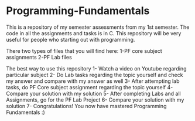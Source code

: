 # Programming-Fundamentals
This is a repository of my semester assessments from my 1st semester. The code in all the assignments and tasks is in C. This repository will be very useful for people who starting out with programming.

There two types of files that you will find here:
1-PF core subject assignments
2-PF Lab files

The best way to use this repository
1- Watch a video on Youtube regarding particular subject
2- Do Lab tasks regarding the topic yourself and check my answer and compare with my answer as well
3- After attempting lab tasks, do PF Core subject assignment regarding the topic yourself
4- Compare your solution with my solution
5- After completing Labs and all Assignments, go for the PF Lab Project
6- Compare your solution with my solution
7- Congratulations! You now have mastered Programming Fundamentals :)

